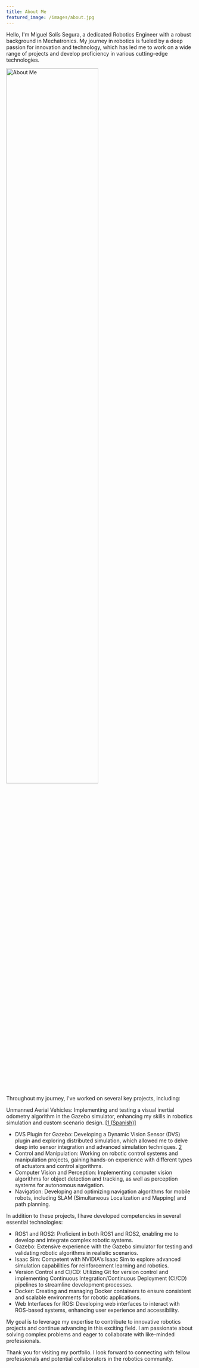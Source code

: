 ```yaml
---
title: About Me
featured_image: /images/about.jpg
---
```


Hello, I'm Miguel Solís Segura, a dedicated Robotics Engineer with a robust background in Mechatronics. My journey in robotics is fueled by a deep passion for innovation and technology, which has led me to work on a wide range of projects and develop proficiency in various cutting-edge technologies.

<img src="/images/about.jpg" alt="About Me" width="70%">

Throughout my journey, I've worked on several key projects, including:

Unmanned Aerial Vehicles: Implementing and testing a visual inertial odometry algorithm in the Gazebo simulator, enhancing my skills in robotics simulation and custom scenario design. [[1 (Spanish)]](https://drive.google.com/drive/folders/1Dmei984ACG8LMDWPM2aDeSLuJoGLLWCl?usp=sharing)
- DVS Plugin for Gazebo: Developing a Dynamic Vision Sensor (DVS) plugin and exploring distributed simulation, which allowed me to delve deep into sensor integration and advanced simulation techniques. [2](https://drive.google.com/drive/folders/1P0mIp7zBx-AfaKiSvhH2YbSjNwhjwzEV?usp=sharing)
- Control and Manipulation: Working on robotic control systems and manipulation projects, gaining hands-on experience with different types of actuators and control algorithms.
- Computer Vision and Perception: Implementing computer vision algorithms for object detection and tracking, as well as perception systems for autonomous navigation.
- Navigation: Developing and optimizing navigation algorithms for mobile robots, including SLAM (Simultaneous Localization and Mapping) and path planning.

In addition to these projects, I have developed competencies in several essential technologies:

- ROS1 and ROS2: Proficient in both ROS1 and ROS2, enabling me to develop and integrate complex robotic systems.
- Gazebo: Extensive experience with the Gazebo simulator for testing and validating robotic algorithms in realistic scenarios.
- Isaac Sim: Competent with NVIDIA's Isaac Sim to explore advanced simulation capabilities for reinforcement learning and robotics.
- Version Control and CI/CD: Utilizing Git for version control and implementing Continuous Integration/Continuous Deployment (CI/CD) pipelines to streamline development processes.
- Docker: Creating and managing Docker containers to ensure consistent and scalable environments for robotic applications.
- Web Interfaces for ROS: Developing web interfaces to interact with ROS-based systems, enhancing user experience and accessibility.

My goal is to leverage my expertise to contribute to innovative robotics projects and continue advancing in this exciting field. I am passionate about solving complex problems and eager to collaborate with like-minded professionals.

Thank you for visiting my portfolio. I look forward to connecting with fellow professionals and potential collaborators in the robotics community.
